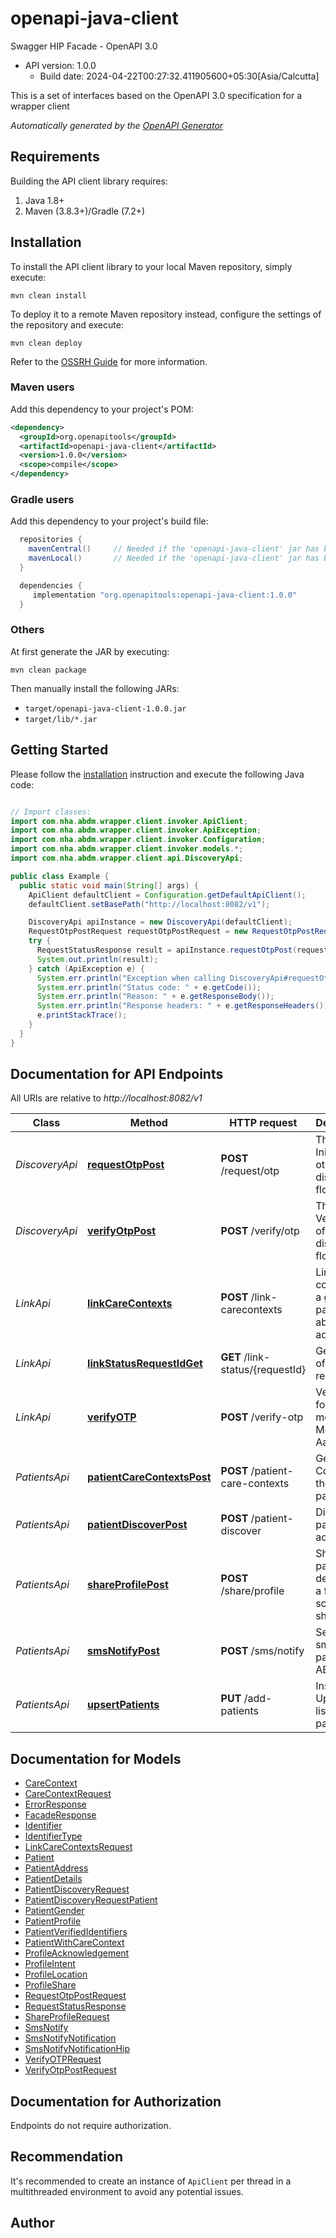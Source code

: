 # openapi-java-client

Swagger HIP Facade - OpenAPI 3.0
- API version: 1.0.0
  - Build date: 2024-04-22T00:27:32.411905600+05:30[Asia/Calcutta]

This is a set of interfaces based on the OpenAPI 3.0 specification for a wrapper client


*Automatically generated by the [OpenAPI Generator](https://openapi-generator.tech)*


## Requirements

Building the API client library requires:
1. Java 1.8+
2. Maven (3.8.3+)/Gradle (7.2+)

## Installation

To install the API client library to your local Maven repository, simply execute:

```shell
mvn clean install
```

To deploy it to a remote Maven repository instead, configure the settings of the repository and execute:

```shell
mvn clean deploy
```

Refer to the [OSSRH Guide](http://central.sonatype.org/pages/ossrh-guide.html) for more information.

### Maven users

Add this dependency to your project's POM:

```xml
<dependency>
  <groupId>org.openapitools</groupId>
  <artifactId>openapi-java-client</artifactId>
  <version>1.0.0</version>
  <scope>compile</scope>
</dependency>
```

### Gradle users

Add this dependency to your project's build file:

```groovy
  repositories {
    mavenCentral()     // Needed if the 'openapi-java-client' jar has been published to maven central.
    mavenLocal()       // Needed if the 'openapi-java-client' jar has been published to the local maven repo.
  }

  dependencies {
     implementation "org.openapitools:openapi-java-client:1.0.0"
  }
```

### Others

At first generate the JAR by executing:

```shell
mvn clean package
```

Then manually install the following JARs:

* `target/openapi-java-client-1.0.0.jar`
* `target/lib/*.jar`

## Getting Started

Please follow the [installation](#installation) instruction and execute the following Java code:

```java

// Import classes:
import com.nha.abdm.wrapper.client.invoker.ApiClient;
import com.nha.abdm.wrapper.client.invoker.ApiException;
import com.nha.abdm.wrapper.client.invoker.Configuration;
import com.nha.abdm.wrapper.client.invoker.models.*;
import com.nha.abdm.wrapper.client.api.DiscoveryApi;

public class Example {
  public static void main(String[] args) {
    ApiClient defaultClient = Configuration.getDefaultApiClient();
    defaultClient.setBasePath("http://localhost:8082/v1");

    DiscoveryApi apiInstance = new DiscoveryApi(defaultClient);
    RequestOtpPostRequest requestOtpPostRequest = new RequestOtpPostRequest(); // RequestOtpPostRequest | requesting for OTP
    try {
      RequestStatusResponse result = apiInstance.requestOtpPost(requestOtpPostRequest);
      System.out.println(result);
    } catch (ApiException e) {
      System.err.println("Exception when calling DiscoveryApi#requestOtpPost");
      System.err.println("Status code: " + e.getCode());
      System.err.println("Reason: " + e.getResponseBody());
      System.err.println("Response headers: " + e.getResponseHeaders());
      e.printStackTrace();
    }
  }
}

```

## Documentation for API Endpoints

All URIs are relative to *http://localhost:8082/v1*

Class | Method | HTTP request | Description
------------ | ------------- | ------------- | -------------
*DiscoveryApi* | [**requestOtpPost**](docs/DiscoveryApi.md#requestOtpPost) | **POST** /request/otp | The Initiating of otp in discovery flow
*DiscoveryApi* | [**verifyOtpPost**](docs/DiscoveryApi.md#verifyOtpPost) | **POST** /verify/otp | The Verification of otp in discovery flow
*LinkApi* | [**linkCareContexts**](docs/LinkApi.md#linkCareContexts) | **POST** /link-carecontexts | Links care contexts for a given patient&#39;s abha address
*LinkApi* | [**linkStatusRequestIdGet**](docs/LinkApi.md#linkStatusRequestIdGet) | **GET** /link-status/{requestId} | Get status of Link request.
*LinkApi* | [**verifyOTP**](docs/LinkApi.md#verifyOTP) | **POST** /verify-otp | Verify OTP for link auth modes Mobile and Aadhaar
*PatientsApi* | [**patientCareContextsPost**](docs/PatientsApi.md#patientCareContextsPost) | **POST** /patient-care-contexts | Gets Care Contexts of the given patient id
*PatientsApi* | [**patientDiscoverPost**](docs/PatientsApi.md#patientDiscoverPost) | **POST** /patient-discover | Discover patient&#39;s accounts
*PatientsApi* | [**shareProfilePost**](docs/PatientsApi.md#shareProfilePost) | **POST** /share/profile | Sharing patient details with a facility via scan and share
*PatientsApi* | [**smsNotifyPost**](docs/PatientsApi.md#smsNotifyPost) | **POST** /sms/notify | Sending sms to patient via ABDM
*PatientsApi* | [**upsertPatients**](docs/PatientsApi.md#upsertPatients) | **PUT** /add-patients | Insert or Update a list of patients


## Documentation for Models

 - [CareContext](docs/CareContext.md)
 - [CareContextRequest](docs/CareContextRequest.md)
 - [ErrorResponse](docs/ErrorResponse.md)
 - [FacadeResponse](docs/FacadeResponse.md)
 - [Identifier](docs/Identifier.md)
 - [IdentifierType](docs/IdentifierType.md)
 - [LinkCareContextsRequest](docs/LinkCareContextsRequest.md)
 - [Patient](docs/Patient.md)
 - [PatientAddress](docs/PatientAddress.md)
 - [PatientDetails](docs/PatientDetails.md)
 - [PatientDiscoveryRequest](docs/PatientDiscoveryRequest.md)
 - [PatientDiscoveryRequestPatient](docs/PatientDiscoveryRequestPatient.md)
 - [PatientGender](docs/PatientGender.md)
 - [PatientProfile](docs/PatientProfile.md)
 - [PatientVerifiedIdentifiers](docs/PatientVerifiedIdentifiers.md)
 - [PatientWithCareContext](docs/PatientWithCareContext.md)
 - [ProfileAcknowledgement](docs/ProfileAcknowledgement.md)
 - [ProfileIntent](docs/ProfileIntent.md)
 - [ProfileLocation](docs/ProfileLocation.md)
 - [ProfileShare](docs/ProfileShare.md)
 - [RequestOtpPostRequest](docs/RequestOtpPostRequest.md)
 - [RequestStatusResponse](docs/RequestStatusResponse.md)
 - [ShareProfileRequest](docs/ShareProfileRequest.md)
 - [SmsNotify](docs/SmsNotify.md)
 - [SmsNotifyNotification](docs/SmsNotifyNotification.md)
 - [SmsNotifyNotificationHip](docs/SmsNotifyNotificationHip.md)
 - [VerifyOTPRequest](docs/VerifyOTPRequest.md)
 - [VerifyOtpPostRequest](docs/VerifyOtpPostRequest.md)


<a id="documentation-for-authorization"></a>
## Documentation for Authorization

Endpoints do not require authorization.


## Recommendation

It's recommended to create an instance of `ApiClient` per thread in a multithreaded environment to avoid any potential issues.

## Author



